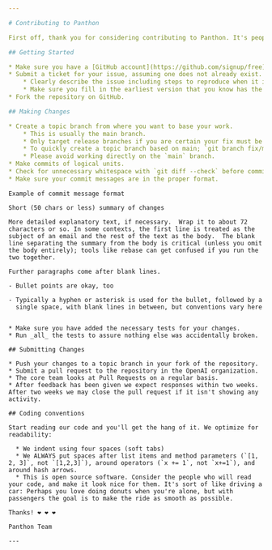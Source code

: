 ```yaml
---

# Contributing to Panthon

First off, thank you for considering contributing to Panthon. It's people like you that make Panthon such a great tool.

## Getting Started

* Make sure you have a [GitHub account](https://github.com/signup/free)
* Submit a ticket for your issue, assuming one does not already exist.
    * Clearly describe the issue including steps to reproduce when it is a bug.
    * Make sure you fill in the earliest version that you know has the issue.
* Fork the repository on GitHub.

## Making Changes

* Create a topic branch from where you want to base your work.
    * This is usually the main branch.
    * Only target release branches if you are certain your fix must be on that branch.
    * To quickly create a topic branch based on main; `git branch fix/main/my_contribution main`. Then checkout the new branch with `git checkout fix/main/my_contribution`.
    * Please avoid working directly on the `main` branch.
* Make commits of logical units.
* Check for unnecessary whitespace with `git diff --check` before committing.
* Make sure your commit messages are in the proper format.

```    
    Example of commit message format

    Short (50 chars or less) summary of changes

    More detailed explanatory text, if necessary.  Wrap it to about 72
    characters or so. In some contexts, the first line is treated as the
    subject of an email and the rest of the text as the body.  The blank
    line separating the summary from the body is critical (unless you omit
    the body entirely); tools like rebase can get confused if you run the
    two together.

    Further paragraphs come after blank lines.

    - Bullet points are okay, too

    - Typically a hyphen or asterisk is used for the bullet, followed by a
      single space, with blank lines in between, but conventions vary here
```

* Make sure you have added the necessary tests for your changes.
* Run _all_ the tests to assure nothing else was accidentally broken.

## Submitting Changes

* Push your changes to a topic branch in your fork of the repository.
* Submit a pull request to the repository in the OpenAI organization.
* The core team looks at Pull Requests on a regular basis.
* After feedback has been given we expect responses within two weeks. After two weeks we may close the pull request if it isn't showing any activity.

## Coding conventions

Start reading our code and you'll get the hang of it. We optimize for readability:

  * We indent using four spaces (soft tabs)
  * We ALWAYS put spaces after list items and method parameters (`[1, 2, 3]`, not `[1,2,3]`), around operators (`x += 1`, not `x+=1`), and around hash arrows.
  * This is open source software. Consider the people who will read your code, and make it look nice for them. It's sort of like driving a car: Perhaps you love doing donuts when you're alone, but with passengers the goal is to make the ride as smooth as possible.

Thanks! ❤️ ❤️ ❤️

Panthon Team

---
```

